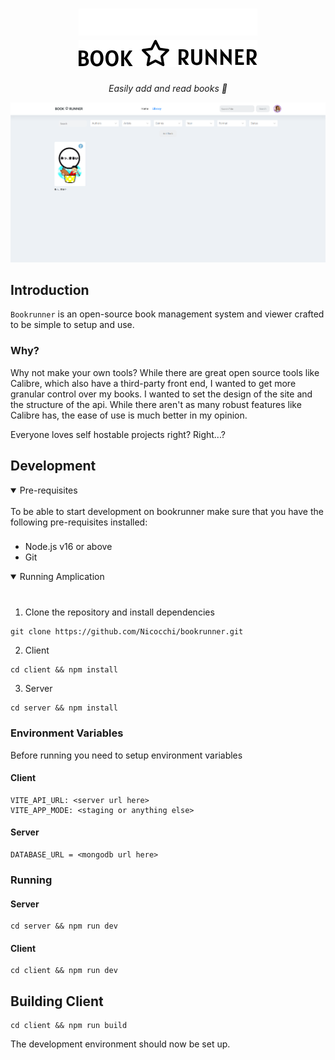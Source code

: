<h1 align="center">
    <img src="docs/logo_light.png#gh-dark-mode-only">
    </a>
    <img src="docs/logo_dark.png#gh-light-mode-only">
    </a>
</h1>

<p align="center">
  <i align="center">Easily add and read books 🚀</i>
</p>

<p align="center">
    <img src="docs/library_preview.png" alt="Library"/>
</p>

## Introduction

`Bookrunner` is an open-source book management system and viewer crafted to be simple to setup and use.

### Why?

Why not make your own tools? While there are great open source tools like Calibre, which also have a third-party front end, I wanted to get more granular control over my books. I wanted to set the design of the site and the structure of the api. While there aren't as many robust features like Calibre has, the ease of use is much better in my opinion.

Everyone loves self hostable projects right? Right...?

## Development

<details open>
<summary>
Pre-requisites
</summary> <br />
To be able to start development on bookrunner make sure that you have the following pre-requisites installed:

###

- Node.js v16 or above
- Git
</details>

<details open>
<summary>
Running Amplication
</summary> <br />

###

1. Clone the repository and install dependencies
```shell
git clone https://github.com/Nicocchi/bookrunner.git
```

2. Client
```shell
cd client && npm install
```

3. Server
```shell
cd server && npm install
```

### Environment Variables

Before running you need to setup environment variables

#### Client
```
VITE_API_URL: <server url here>
VITE_APP_MODE: <staging or anything else>
```

#### Server
```
DATABASE_URL = <mongodb url here>
```

### Running

#### Server

```shell
cd server && npm run dev
```

#### Client

```shell
cd client && npm run dev
```

## Building Client

```shell
cd client && npm run build
```
The development environment should now be set up. 
</details>